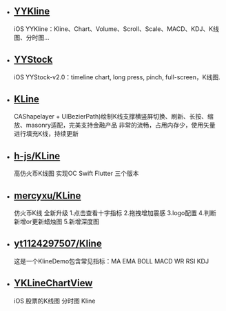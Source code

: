 
* ## [YYKline](https://github.com/WillkYang/YYKline)
  iOS YYKline：Kline、Chart、Volume、Scroll、Scale、MACD、KDJ、K线图、分时图... 
  
* ## [YYStock](https://github.com/WillkYang/YYStock)
  iOS YYStock-v2.0：timeline chart, long press, pinch, full-screen，K线图.
  
*  ## [KLine](https://github.com/AbuIOSDeveloper/KLine)
   CAShapelayer + UIBezierPath)绘制K线支撑横竖屏切换、刷新、长按、缩放、masonry适配，完美支持金融产品 非常的流畅，占用内存少，使用矢量进行填充K线，持续更新
   
*  ## [h-js/KLine](https://github.com/h-js/KLine)
    高仿火币K线图 实现OC Swift Flutter 三个版本
    
*  ## [mercyxu/KLine](https://github.com/mercyxu/KLine)
    仿火币K线 全新升级 1.点击查看十字指标 2.拖拽增加震感 3.logo配置 4.判断新增or更新蜡烛图 5.新增深度图
    
* ## [yt1124297507/Kline](https://github.com/yt1124297507/Kline)
  这是一个KlineDemo包含常见指标：MA EMA BOLL MACD WR RSI KDJ
    
*  ## [YKLineChartView](https://github.com/chenyk0317/YKLineChartView)
     iOS 股票的K线图 分时图 Kline
